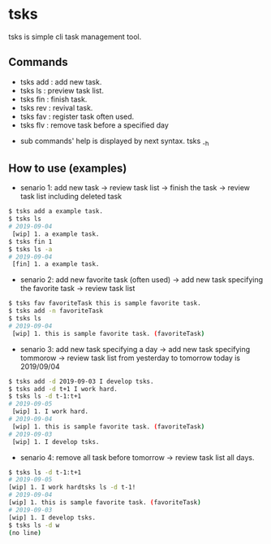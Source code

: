 # tsks
tsks is simple cli task management tool.

## Commands
- tsks add : add new task.
- tsks ls  : preview task list.
- tsks fin : finish task.
- tsks rev : revival task.
- tsks fav : register task often used.
- tsks flv : remove task before a specified day
* sub commands' help is displayed by next syntax.
tsks <sub commands> -h

## How to use (examples)
- senario 1: add new task -> review task list -> finish the task -> review task list including deleted task
``` bash
$ tsks add a example task.
$ tsks ls
# 2019-09-04
 [wip] 1. a example task.
$ tsks fin 1
$ tsks ls -a
# 2019-09-04
 [fin] 1. a example task.
```

- senario 2: add new favorite task (often used) -> add new task specifying the favorite task -> review task list
``` bash
$ tsks fav favoriteTask this is sample favorite task.
$ tsks add -n favoriteTask
$ tsks ls
# 2019-09-04
 [wip] 1. this is sample favorite task. (favoriteTask)
```

- senario 3: add new task specifying a day -> add new task specifying tommorow -> review task list from yesterday to tomorrow
today is 2019/09/04
``` bash
$ tsks add -d 2019-09-03 I develop tsks.
$ tsks add -d t+1 I work hard.
$ tsks ls -d t-1:t+1
# 2019-09-05
 [wip] 1. I work hard.
# 2019-09-04
 [wip] 1. this is sample favorite task. (favoriteTask)
# 2019-09-03
 [wip] 1. I develop tsks.
 ```
 
- senario 4: remove all task before tomorrow -> review task list all days.
 ``` bash
 $ tsks ls -d t-1:t+1
# 2019-09-05
 [wip] 1. I work hardtsks ls -d t-1!
# 2019-09-04
 [wip] 1. this is sample favorite task. (favoriteTask)
# 2019-09-03
 [wip] 1. I develop tsks.
$ tsks ls -d w
(no line)
 ```
